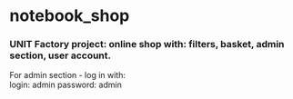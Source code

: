 # notebook_shop
### UNIT Factory project: online shop with: filters, basket, admin section, user account.

For admin section - log in with: <br/>
login: admin
password: admin
